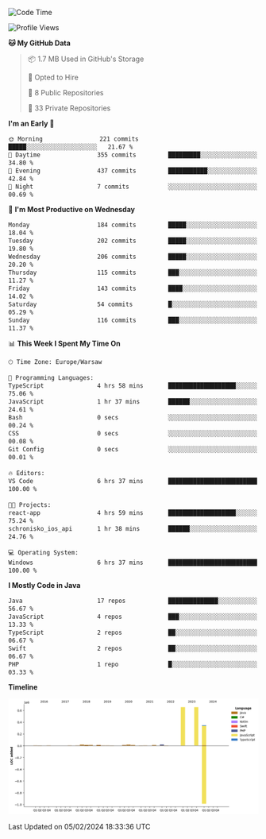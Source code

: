 <!--START_SECTION:waka-->
![Code Time](http://img.shields.io/badge/Code%20Time-166%20hrs%2050%20mins-blue)

![Profile Views](http://img.shields.io/badge/Profile%20Views-0-blue)

**🐱 My GitHub Data** 

> 📦 1.7 MB Used in GitHub's Storage 
 > 
> 💼 Opted to Hire
 > 
> 📜 8 Public Repositories 
 > 
> 🔑 33 Private Repositories 
 > 
**I'm an Early 🐤** 

```text
🌞 Morning                221 commits         █████░░░░░░░░░░░░░░░░░░░░   21.67 % 
🌆 Daytime                355 commits         █████████░░░░░░░░░░░░░░░░   34.80 % 
🌃 Evening                437 commits         ███████████░░░░░░░░░░░░░░   42.84 % 
🌙 Night                  7 commits           ░░░░░░░░░░░░░░░░░░░░░░░░░   00.69 % 
```
📅 **I'm Most Productive on Wednesday** 

```text
Monday                   184 commits         █████░░░░░░░░░░░░░░░░░░░░   18.04 % 
Tuesday                  202 commits         █████░░░░░░░░░░░░░░░░░░░░   19.80 % 
Wednesday                206 commits         █████░░░░░░░░░░░░░░░░░░░░   20.20 % 
Thursday                 115 commits         ███░░░░░░░░░░░░░░░░░░░░░░   11.27 % 
Friday                   143 commits         ████░░░░░░░░░░░░░░░░░░░░░   14.02 % 
Saturday                 54 commits          █░░░░░░░░░░░░░░░░░░░░░░░░   05.29 % 
Sunday                   116 commits         ███░░░░░░░░░░░░░░░░░░░░░░   11.37 % 
```


📊 **This Week I Spent My Time On** 

```text
🕑︎ Time Zone: Europe/Warsaw

💬 Programming Languages: 
TypeScript               4 hrs 58 mins       ███████████████████░░░░░░   75.06 % 
JavaScript               1 hr 37 mins        ██████░░░░░░░░░░░░░░░░░░░   24.61 % 
Bash                     0 secs              ░░░░░░░░░░░░░░░░░░░░░░░░░   00.24 % 
CSS                      0 secs              ░░░░░░░░░░░░░░░░░░░░░░░░░   00.08 % 
Git Config               0 secs              ░░░░░░░░░░░░░░░░░░░░░░░░░   00.01 % 

🔥 Editors: 
VS Code                  6 hrs 37 mins       █████████████████████████   100.00 % 

🐱‍💻 Projects: 
react-app                4 hrs 59 mins       ███████████████████░░░░░░   75.24 % 
schronisko_ios_api       1 hr 38 mins        ██████░░░░░░░░░░░░░░░░░░░   24.76 % 

💻 Operating System: 
Windows                  6 hrs 37 mins       █████████████████████████   100.00 % 
```

**I Mostly Code in Java** 

```text
Java                     17 repos            ██████████████░░░░░░░░░░░   56.67 % 
JavaScript               4 repos             ███░░░░░░░░░░░░░░░░░░░░░░   13.33 % 
TypeScript               2 repos             ██░░░░░░░░░░░░░░░░░░░░░░░   06.67 % 
Swift                    2 repos             ██░░░░░░░░░░░░░░░░░░░░░░░   06.67 % 
PHP                      1 repo              █░░░░░░░░░░░░░░░░░░░░░░░░   03.33 % 
```



**Timeline**

![Lines of Code chart](https://raw.githubusercontent.com/KuaQ/KuaQ/main/assets/bar_graph.png)


 Last Updated on 05/02/2024 18:33:36 UTC
<!--END_SECTION:waka-->
